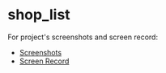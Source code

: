 # shop_list


For project's screenshots and screen record:
- [Screenshots](https://drive.google.com/drive/folders/1gih2jPC1-o_ksVleodEJ3HSa_FaQO9Wu?usp=sharing)
- [Screen Record](https://drive.google.com/drive/folders/13L7qJOzJOFdQJ8ow6HmZpJkqHSoaCWbY?usp=sharing)
